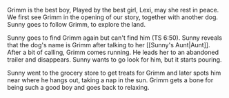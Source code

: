 Grimm is the best boy, Played by the best girl, Lexi, may she rest in peace.
We first see Grimm in the opening of our story, together with another dog. Sunny goes to follow Grimm, to explore the land. 

Sunny goes to find Grimm again but can't find him (TS 6:50). Sunny reveals that the dog's name is Grimm after talking to her [[Sunny's Aunt|Aunt]]. After a bit of calling, Grimm comes running. He leads her to an abandoned trailer and disappears. Sunny wants to go look for him, but it starts pouring.

Sunny went to the grocery store to get treats for Grimm and later spots him near where he hangs out, taking a nap in the sun. Grimm gets a bone for being such a good boy and goes back to relaxing. 


